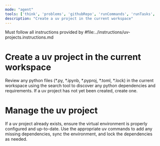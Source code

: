 ```yaml
---
mode: "agent"
tools: ['think', 'problems', 'githubRepo', 'runCommands', 'runTasks', 'editFiles', 'search', 'getPythonEnvironmentInfo', 'getPythonExecutableCommand', 'installPythonPackage', 'configurePythonEnvironment', 'configureNotebook', 'listNotebookPackages', 'installNotebookPackages']
description: "Create a uv project in the current workspace"
---
```


Must follow all instructions provided by #file:../instructions/uv-projects.instructions.md

# Create a uv project in the current workspace

Review any python files (*.py, *.ipynb, *.pyproj, *.toml, *.lock) in the current workspace using the search tool to discover any python dependencies and requirements. If a uv project has not yet been created, create one.

# Manage the uv project

If a uv project already exists, ensure the virtual environment is properly configured and up-to-date. Use the appropriate uv commands to add any missing dependencies, sync the environment, and lock the dependencies as needed.

